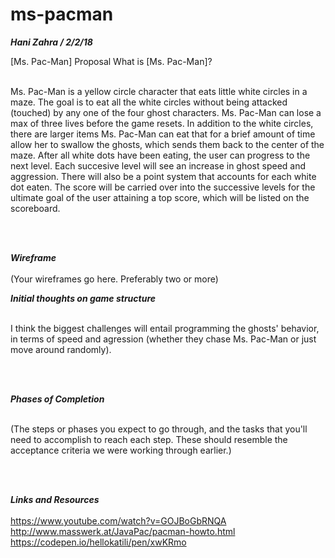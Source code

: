 # ms-pacman

***Hani Zahra / 2/2/18***

[Ms. Pac-Man] Proposal
What is [Ms. Pac-Man]? <br><br>
<p>Ms. Pac-Man is a yellow circle character that eats little white circles in a maze. The goal is to eat all the white circles without being attacked (touched) by any one of the four ghost characters. Ms. Pac-Man can lose a max of three lives before the game resets. In addition to the white circles, there are larger items Ms. Pac-Man can eat that for a brief amount of time allow her to swallow the ghosts, which sends them back to the center of the maze. After all white dots have been eating, the user can progress to the next level. Each succesive level will see an increase in ghost speed and aggression. There will also be a point system that accounts for each white dot eaten. The score will be carried over into the successive levels for the ultimate goal of the user attaining a top score, which will be listed on the scoreboard.</p><br><br>

***Wireframe*** <br><br>
(Your wireframes go here. Preferably two or more)

***Initial thoughts on game structure*** <br><br>
<p>I think the biggest challenges will entail programming the ghosts' behavior, in terms of speed and agression (whether they chase Ms. Pac-Man or just move around randomly).</p><br><br> 

***Phases of Completion*** <br><br>
<p>(The steps or phases you expect to go through, and the tasks that you'll need to accomplish to reach each step. These should resemble the acceptance criteria we were working through earlier.)</p><br><br>

***Links and Resources*** <br><br>
https://www.youtube.com/watch?v=GOJBoGbRNQA
http://www.masswerk.at/JavaPac/pacman-howto.html
https://codepen.io/hellokatili/pen/xwKRmo
